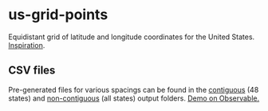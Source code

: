 # us-grid-points
Equidistant grid of latitude and longitude coordinates for the United States. [Inspiration](https://observablehq.com/@efrymire/gridding-map-files).

## CSV files
Pre-generated files for various spacings can be found in the [contiguous](output/contiguous/) (48 states) and [non-contiguous](output/non-contiguous/) (all states) output folders. [Demo on Observable.](https://observablehq.com/d/1b431093c14fa166)

